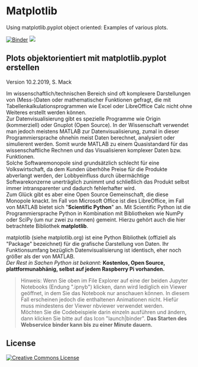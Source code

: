 # Matplotlib
Using matplotlib.pyplot object oriented: Examples of various plots.

[![Binder](https://mybinder.org/badge.svg)](https://mybinder.org/v2/gh/StefanMack/Matplotlib/master)
<a href="https://notebooks.azure.com/import/gh/StefanMack/Matplotlib/master"><img src="https://notebooks.azure.com/launch.png" /></a>

## Plots objektorientiert mit matplotlib.pyplot erstellen

Version 10.2.2019, S. Mack

Im wissenschaftlich/technischen Bereich sind oft komplexere Darstellungen von (Mess-)Daten oder mathematischer Funktionen gefragt, die mit Tabellenkalkulationsprogrammen wie Excel oder LibreOffice Calc nicht ohne Weiteres erstellt werden können.  
Zur Datenvisualisierung gibt es spezielle Programme wie Origin (kommerziell) oder Gnuplot (Open Source). In der Wissenschaft verwendet man jedoch meistens MATLAB zur Datenvisualisierung, zumal in dieser Programmiersprache ohnehin meist Daten berechnet, analysiert oder simulierent werden. Somit wurde MATLAB zu einem Quasistandard für das wissenschaftliche Rechnen und das Visualisieren komplexer Daten bzw. Funktionen.  
Solche Softwaremonopole sind grundsätzlich schlecht für eine Volkswirtschaft, da dem Kunden überhöhe Preise für die Produkte abverlangt werden, der Lobbyeinfluss durch übermächtige Softwarekonzerne unerträglich zunimmt und schließlich das Produkt selbst immer intransparenter und dadurch fehlerhafter wird.  
Zum Glück gibt es aber eine Open Source Gemeinschaft, die diese Monopole knackt. Im Fall von Microsoft Office ist dies LibreOffice, im Fall von MATLAB bietet sich "**Scientific Python**" an. Mit Scientific Python ist die Programmiersprache Python in Kombination mit Bibliotheken wie NumPy oder SciPy (um nur zwei zu nennen) gemeint. Hierzu gehört auch die hier betrachtete Bibliothek **matplotlib**.  

matplotlib (siehe matplotlib.org) ist eine Python Bibliothek (offiziell als "Package" bezeichnet) für die grafische Darstellung von Daten. Ihr Funktionsumfang bezüglich Datenvisualisierung ist identisch, eher noch größer als der von MATLAB.  
*Der Rest in Sachen Python ist bekannt:* **Kostenlos, Open Source, plattformunabhänig, selbst auf jedem Raspberry Pi vorhanden.**

> Hinweis: Wenn Sie oben im File Explorer auf eine der beiden Jupyter Notebooks (Endung ".ipnyb") klicken, dann wird lediglich ein Viewer geöffnet, in dem Sie das Notebook nur anschauen können. In diesem Fall erscheinen jedoch die enthaltenen Animationen nicht. Hiefür muss mindestens der Viewer nbviewer verwendet werden.  
Möchten Sie die Codebeispiele darin einzeln ausführen und ändern, dann klicken Sie bitte auf das Icon "launch|binder". **Das Starten des Webservice binder kann bis zu einer Minute dauern.**



License
-----
<a rel="license" href="http://creativecommons.org/licenses/by/4.0/"><img alt="Creative Commons License" style="border-width:0" src="https://i.creativecommons.org/l/by/4.0/88x31.png" /></a><br /><span xmlns:dct="http://purl.org/dc/terms/" property="dct:title">

